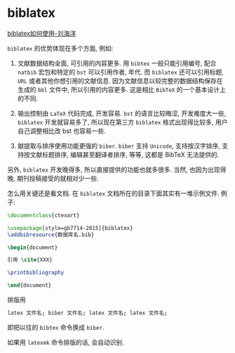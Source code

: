 # biblatex

[biblatex如何使用-刘海洋](https://www.zhihu.com/question/275094287/answer/380685215)

`biblatex` 的优势体现在多个方面, 例如:

1. 文献数据结构全面, 可引用的内容更多.
用 `bibtex` 一般只能引用编号, 配合 `natbib` 宏包和特定的 `bst` 可以引用作者, 年代.
而 `biblatex` 还可以引用标题, `URL` 或者其他你想引用的文献信息.
因为文献信息以较完整的数据结构保存在生成的 `bbl` 文件中, 所以引用的内容更多. 这是相比 `BibTeX` 的一个基本设计上的不同.

2. 输出控制由 `LaTeX` 代码完成, 开发容易.
`bst` 的语言比较晦涩, 开发难度大一些, `biblatex` 开发就容易多了,
所以现在第三方 `biblatex` 格式出现得比较多, 用户自己调整相比改 bst 也容易一些.

3. 献提取与排序使用功能更强的 `biber`.
`biber` 支持 `Unicode`, 支持按汉字排序, 支持按文献标题排序, 编辑甚至翻译者排序, 等等, 这都是 BibTeX 无法提供的.

另外, `biblatex` 开发晚得多, 所以直接提供的功能也就多很多.
当然, 也因为出现得晚, 期刊投稿接受的就相对少一些.

怎么用关键还是看文档. 在 `biblatex` 文档所在的目录下面其实有一堆示例文件. 例子:

```latex
\documentclass{ctexart}

\usepackage[style=gb7714-2015]{biblatex}
\addbibresource{数据库名.bib}

\begin{document}

引用 \cite{XXX}

\printbibliography

\end{document}
```

排版用

```bash
latex 文件名; biber 文件名; latex 文件名; latex 文件名;
```

即把以往的 `bibtex` 命令换成 `biber`.

如果用 `latexmk` 命令排版的话, 会自动识别.
